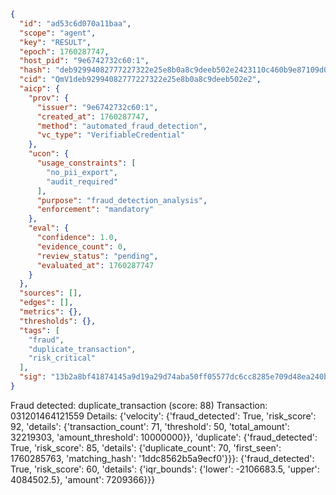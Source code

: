 ```json
{
  "id": "ad53c6d070a11baa",
  "scope": "agent",
  "key": "RESULT",
  "epoch": 1760287747,
  "host_pid": "9e6742732c60:1",
  "hash": "deb92994082777227322e25e8b0a8c9deeb502e2423110c460b9e87109d0a5cd",
  "cid": "QmV1deb92994082777227322e25e8b0a8c9deeb502e2",
  "aicp": {
    "prov": {
      "issuer": "9e6742732c60:1",
      "created_at": 1760287747,
      "method": "automated_fraud_detection",
      "vc_type": "VerifiableCredential"
    },
    "ucon": {
      "usage_constraints": [
        "no_pii_export",
        "audit_required"
      ],
      "purpose": "fraud_detection_analysis",
      "enforcement": "mandatory"
    },
    "eval": {
      "confidence": 1.0,
      "evidence_count": 0,
      "review_status": "pending",
      "evaluated_at": 1760287747
    }
  },
  "sources": [],
  "edges": [],
  "metrics": {},
  "thresholds": {},
  "tags": [
    "fraud",
    "duplicate_transaction",
    "risk_critical"
  ],
  "sig": "13b2a8bf41874145a9d19a29d74aba50ff05577dc6cc8285e709d48ea240b888"
}
```

Fraud detected: duplicate_transaction (score: 88)
Transaction: 031201464121559
Details: {'velocity': {'fraud_detected': True, 'risk_score': 92, 'details': {'transaction_count': 71, 'threshold': 50, 'total_amount': 32219303, 'amount_threshold': 10000000}}, 'duplicate': {'fraud_detected': True, 'risk_score': 85, 'details': {'duplicate_count': 70, 'first_seen': 1760285763, 'matching_hash': '1ddc8562b5a9ecf0'}}}: {'fraud_detected': True, 'risk_score': 60, 'details': {'iqr_bounds': {'lower': -2106683.5, 'upper': 4084502.5}, 'amount': 7209366}}}